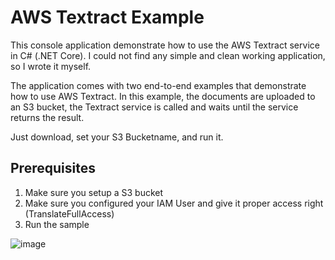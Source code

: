 # AWS Textract Example

This console application demonstrate how to use the AWS Textract service in C# (.NET Core). I could not find any simple and clean working application, so I wrote it myself.

The application comes with two end-to-end examples that demonstrate how to use AWS Textract. In this example, the documents are uploaded to an S3 bucket, the Textract service is called and waits until the service returns the result. 

Just download, set your S3 Bucketname, and run it.


## Prerequisites

1. Make sure you setup a S3 bucket
2. Make sure you configured your IAM User and give it proper access right (TranslateFullAccess)
2. Run the sample


![image](https://user-images.githubusercontent.com/18400458/97287073-6e29ad80-1844-11eb-8fa5-cd06c80593a5.png)
